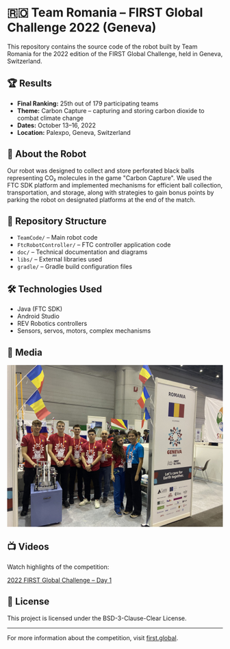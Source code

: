 # 🇷🇴 Team Romania – FIRST Global Challenge 2022 (Geneva)

This repository contains the source code of the robot built by Team Romania for the 2022 edition of the FIRST Global Challenge, held in Geneva, Switzerland.

## 🏆 Results

- **Final Ranking:** 25th out of 179 participating teams
- **Theme:** Carbon Capture – capturing and storing carbon dioxide to combat climate change
- **Dates:** October 13–16, 2022
- **Location:** Palexpo, Geneva, Switzerland

## 🤖 About the Robot

Our robot was designed to collect and store perforated black balls representing CO₂ molecules in the game "Carbon Capture". We used the FTC SDK platform and implemented mechanisms for efficient ball collection, transportation, and storage, along with strategies to gain bonus points by parking the robot on designated platforms at the end of the match.

## 📁 Repository Structure

- `TeamCode/` – Main robot code
- `FtcRobotController/` – FTC controller application code
- `doc/` – Technical documentation and diagrams
- `libs/` – External libraries used
- `gradle/` – Gradle build configuration files

## 🛠️ Technologies Used

- Java (FTC SDK)
- Android Studio
- REV Robotics controllers
- Sensors, servos, motors, complex mechanisms

## 📸 Media

![Team Robot - Geneva 2022](IMG_3640.jpg)

## 📺 Videos

Watch highlights of the competition:

[2022 FIRST Global Challenge – Day 1](https://www.youtube.com/watch?v=R76IUxR1dXg)

## 📄 License

This project is licensed under the BSD-3-Clause-Clear License.

---

For more information about the competition, visit [first.global](https://first.global/).
